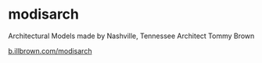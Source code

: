 modisarch
=========

Architectural Models made by Nashville, Tennessee Architect Tommy Brown

[b.illbrown.com/modisarch](b.illbrown.com/modisarch)
